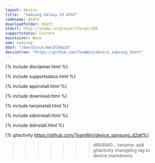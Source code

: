 ```yaml
---
layout: device
title:  "Samsung Galaxy S3 AT&T"
codename: d2att
downloadfolder: d2att
oldurl: http://teamw.in/project/twrp2/104
supportstatus: Current
maintainer: None
oem: Samsung
ddof: "/dev/block/mmcblk0p18"
devicetree: "https://github.com/TeamWin/device_samsung_d2att"
---
```


{% include disclaimer.html %}

{% include supportstatus.html %}

{% include appinstall.html %}

{% include download.html %}

{% include twrpinstall.html %}

{% include odininstall.html %}

{% include ddinstall.html %}

{% gitactivity  https://github.com/TeamWin/device_samsung_d2att%}
>>>>>>> d664940... twrpme: add gitactivity changelog tag to device markdowns
